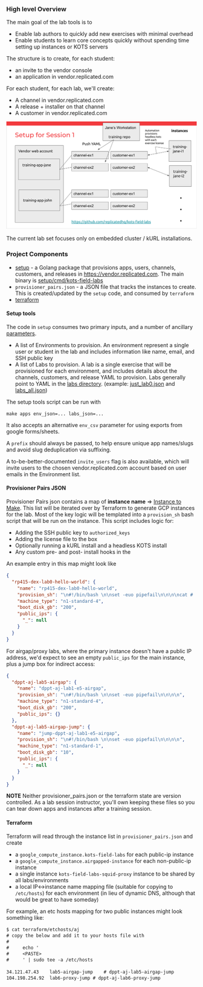 



### High level Overview

The main goal of the lab tools is to 

* Enable lab authors to quickly add new exercises with minimal overhead
* Enable students to learn core concepts quickly without spending time setting up instances or KOTS servers


The structure is to create, for each student:

* an invite to the vendor console
* an application in vendor.replicated.com

For each student, for each lab, we'll create:
* A channel in vendor.replicated.com
* A release + installer on that channel
* A customer in vendor.replicated.com

![lab-arch-slide](./img/lab-arch-slide.png)

The current lab set focuses only on embedded cluster / kURL installations.

### Project Components

* [setup](../setup) - a Golang package that provisions apps, users, channels, customers, and releases in https://vendor.replicated.com. The main binary is [setup/cmd/kots-field-labs](../setup/cmd/kots-field-labs)
* `provisioner_pairs.json` - a JSON file that tracks the instances to create. This is created/updated by the `setup` code, and consumed by `terraform`
* [terraform](../terraform)



#### Setup tools

The code in `setup` consumes two primary inputs, and a number of ancillary [parameters](../setup/cmd/kots-field-labs/param.go).

* A list of Environments to provision. An environment represent a single user or student in the lab and includes information
  like name, email, and SSH public key
* A list of Labs to provision. A lab is a single exercise that will be provisioned for each environment, and includes details
  about the channels, customers, and release YAML to provision. Labs generally point to YAML in the [labs directory](../labs).
  (example: [just_lab0.json](../just_lab0.json) and [labs_all.json](../labs_all.json))
  
The setup tools script can be run with

```shell
make apps env_json=... labs_json=...
```

It also accepts an alternative `env_csv` parameter for using exports from google forms/sheets.

A `prefix` should always be passed, to help ensure unique app names/slugs and avoid slug deduplication via suffixing.

A to-be-better-documented `invite_users` flag is also available, which will invite users to the chosen vendor.replicated.com 
account based on user emails in the Environment list.

#### Provisioner Pairs JSON

Provisioner Pairs json contains a map of **instance name** => [Instance to Make](../setup/pkg/fieldlabs/environment_create.go#L73). 
This list will be iterated over by Terraform to generate GCP instances for the lab.
Most of the key logic will be templated into a `provision_sh` bash script that will be run on the instance. This script includes logic for:

* Adding the SSH public key to `authorized_keys`
* Adding the license file to the box
* Optionally running a kURL install and a headless KOTS install
* Any custom pre- and post- install hooks in the

An example entry in this map might look like

```json
{
  "rp415-dex-lab0-hello-world": {
    "name": "rp415-dex-lab0-hello-world",
    "provision_sh": "\n#!/bin/bash \n\nset -euo pipefail\n\n\n\ncat # ... rest of provisioner script",
    "machine_type": "n1-standard-4",
    "boot_disk_gb": "200",
    "public_ips": {
      "_": null
    }
  }
}
```

For airgap/proxy labs, where the primary instance doesn't have a public IP address, we'd expect to see an empty `public_ips` for the main instance, plus a jump box for indirect access:

```json
{
  "dppt-aj-lab5-airgap": {
    "name": "dppt-aj-lab1-e5-airgap",
    "provision_sh": "\n#!/bin/bash \n\nset -euo pipefail\n\n\n\n",
    "machine_type": "n1-standard-4",
    "boot_disk_gb": "200",
    "public_ips": {}
  },
  "dppt-aj-lab5-airgap-jump": {
    "name": "jump-dppt-aj-lab1-e5-airgap",
    "provision_sh": "\n#!/bin/bash \n\nset -euo pipefail\n\n\n\n",
    "machine_type": "n1-standard-1",
    "boot_disk_gb": "10",
    "public_ips": {
      "_": null
    }
  }
}
```

**NOTE** Neither provisioner_pairs.json or the terraform state are version controlled. As a lab session instructor, you'll own keeping these files so you can tear down apps and instances after a training session.

#### Terraform

Terraform will read through the instance list in `provisioner_pairs.json` and create

* a `google_compute_instance.kots-field-labs` for each public-ip instance
* a `google_compute_instance.airgapped-instance` for each non-public-ip instance
* a single instance `kots-field-labs-squid-proxy` instance to be shared by all labs/environments
* a local IP<->instance name mapping file (suitable for copying to `/etc/hosts`) for each environment
  (in lieu of dynamic DNS, although that would be great to have someday)
  

For example, an etc hosts mapping for two public instances might look something like:

```text
$ cat terraform/etchosts/aj
# copy the below and add it to your hosts file with
#
#     echo '
#     <PASTE>
#     ' | sudo tee -a /etc/hosts

34.121.47.43	lab5-airgap-jump	# dppt-aj-lab5-airgap-jump
104.198.254.92	lab6-proxy-jump	# dppt-aj-lab6-proxy-jump
```


  


